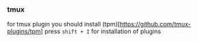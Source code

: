 ### tmux
for tmux plugin you should install (tpm)[https://github.com/tmux-plugins/tpm]
press `shift + I` for installation of plugins
